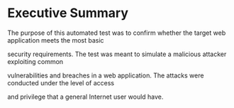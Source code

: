 # Executive Summary

The purpose of this automated test was to confirm whether the target web application meets the most basic

security requirements. The test was meant to simulate a malicious attacker exploiting common

vulnerabilities and breaches in a web application. The attacks were conducted under the level of access

and privilege that a general Internet user would have.

